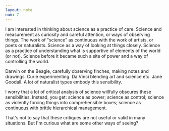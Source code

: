 ```yaml
---
layout: note
num: 7
---
```


I am interested in thinking about science as a practice of care. Science and measurement as curiosity and careful attention, or ways of observing things. The work of "science" as continuous with the work of artists, or poets or naturalists. Science as a way of looking at things closely. Science as a practice of understanding what is supportive of elements of the world (or not). Science before it became such a site of power and a way of controlling the world. 

Darwin on the Beagle, carefully observing finches, making notes and drawings. Curie experimenting. Da Vinci blending art and science etc. Jane Goodall. A lot of naturalist types embody this sensibility. 

I worry that a lot of critical analysis of science willfully obscures these sensibilities. Instead, you get: science as power; science as control; science as violently forcing things into comprehensible boxes; science as continuous with brittle hierarchical management. 

That's not to say that these critiques are not useful or valid in many situations. But I'm curious what are some other ways of seeing? 